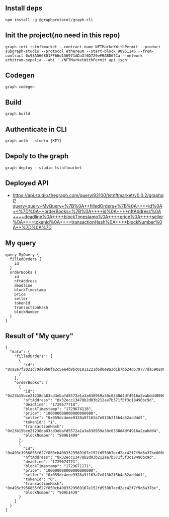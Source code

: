 
## Install deps
```
npm install -g @graphprotocol/graph-cli
```


## Init the project(no need in this repo)
```
graph init tstnftmarket --contract-name NFTMarketWithPermit --product subgraph-studio --protocol ethereum --start-block 90951146 --from-contract 0x98A566801FF66d156971ADa3f6D729eFBABD67Ca --network arbitrum-sepolia --abi './NFTMarketWithPermit_api.json'
```

## Codegen
```
graph codegen
```

## Build
```
graph build
```

## Authenticate in CLI
```
graph auth --studio {KEY}
```

## Depoly to the graph
```
graph deploy --studio tstnftmarket
```


## Deployed API
- https://api.studio.thegraph.com/query/93100/tstnftmarket/v0.0.2/graphql?query=query+MyQuery+%7B%0A++filledOrders+%7B%0A++++id%0A++%7D%0A++orderBooks+%7B%0A++++id%0A++++nftAddress%0A++++deadline%0A++++blockTimestamp%0A++++price%0A++++seller%0A++++tokenId%0A++++transactionHash%0A++++blockNumber%0A++%7D%0A%7D

## My query
```
query MyQuery {
  filledOrders {
    id
  }
  orderBooks {
    id
    nftAddress
    deadline
    blockTimestamp
    price
    seller
    tokenId
    transactionHash
    blockNumber
  }
}
```

## Result of "My query"
```
{
  "data": {
    "filledOrders": [
      {
        "id": "0xa2e7f2021c79de9b8fa2c5ee4b9bc01811221d6d0e8a3d1b7bb24d679777da5902000000"
      }
    ],
    "orderBooks": [
      {
        "id": "0x23b15bce21238da83cd3ebafd5572a1a3a838959a30c0330d4df4916a2eabdd400000000",
        "nftAddress": "0x32ecc13478b2d03b212ae7b371f5f3c18490bc9d",
        "deadline": "1729677718",
        "blockTimestamp": "1729674118",
        "price": "100000000000000000000",
        "seller": "0x059dc4eee9328a9f163a7e813b2f5b4a52add4df",
        "tokenId": "1",
        "transactionHash": "0x23b15bce21238da83cd3ebafd5572a1a3a838959a30c0330d4df4916a2eabdd4",
        "blockNumber": "90961409"
      },
      {
        "id": "0x493c3956855f627f850cb4083329569167e152fd558b7ecd2ac42f7f9d6a37be00000000",
        "nftAddress": "0x32ecc13478b2d03b212ae7b371f5f3c18490bc9d",
        "deadline": "1729674771",
        "blockTimestamp": "1729671171",
        "price": "100000000000000000000",
        "seller": "0x059dc4eee9328a9f163a7e813b2f5b4a52add4df",
        "tokenId": "0",
        "transactionHash": "0x493c3956855f627f850cb4083329569167e152fd558b7ecd2ac42f7f9d6a37be",
        "blockNumber": "90951438"
      }
    ]
  }
}
```
